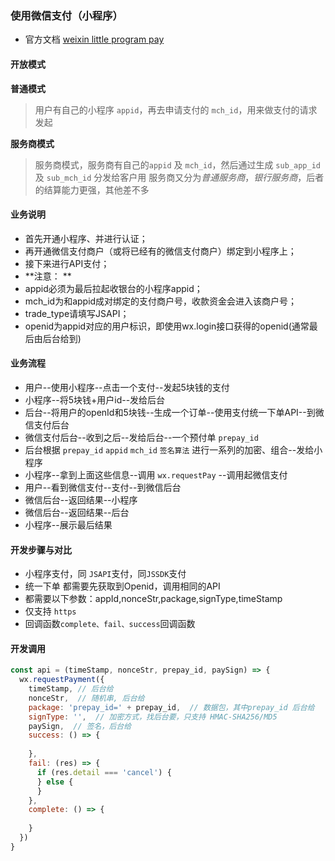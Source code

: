 ### 使用微信支付（小程序）

* 官方文档 [weixin little program pay](https://pay.weixin.qq.com/wiki/doc/api/wxa/wxa_api.php?chapter=7_3&index=1)

#### 开放模式

**普通模式**

> 用户有自己的小程序 `appid`，再去申请支付的 `mch_id`，用来做支付的请求发起

**服务商模式**

> 服务商模式，服务商有自己的`appid` 及 `mch_id`，然后通过生成 `sub_app_id` 及 `sub_mch_id` 分发给客户用
> 服务商又分为*普通服务商*，*银行服务商*，后者的结算能力更强，其他差不多


#### 业务说明

* 首先开通小程序、并进行认证；
* 再开通微信支付商户（或将已经有的微信支付商户）绑定到小程序上；
* 接下来进行API支付；
* **注意： **
* appid必须为最后拉起收银台的小程序appid； 
* mch_id为和appid成对绑定的支付商户号，收款资金会进入该商户号； 
* trade_type请填写JSAPI； 
* openid为appid对应的用户标识，即使用wx.login接口获得的openid(通常最后由后台给到)



#### 业务流程

* 用户--使用小程序--点击一个支付--发起5块钱的支付
* 小程序--将5块钱+用户id--发给后台
* 后台--将用户的openId和5块钱--生成一个订单--使用支付统一下单API--到微信支付后台
* 微信支付后台--收到之后--发给后台--一个预付单 `prepay_id` 
* 后台根据 `prepay_id` `appid` `mch_id` `签名算法` 进行一系列的加密、组合--发给小程序
* 小程序--拿到上面这些信息--调用 `wx.requestPay` --调用起微信支付
* 用户--看到微信支付--支付--到微信后台
* 微信后台--返回结果--小程序
* 微信后台--返回结果--后台
* 小程序--展示最后结果


#### 开发步骤与对比

* 小程序支付，同 `JSAPI`支付，同`JSSDK`支付
* 统一下单 都需要先获取到Openid，调用相同的API
* 都需要以下参数：appId,nonceStr,package,signType,timeStamp
* 仅支持 `https`
* 回调函数`complete、fail、success`回调函数

#### 开发调用

```js
const api = (timeStamp, nonceStr, prepay_id, paySign) => {
  wx.requestPayment({
    timeStamp, // 后台给
    nonceStr,  // 随机串, 后台给
    package: 'prepay_id=' + prepay_id,  // 数据包，其中prepay_id 后台给
    signType: '',  // 加密方式，找后台要，只支持 HMAC-SHA256/MD5
    paySign,  // 签名，后台给
    success: () => {
      
    },
    fail: (res) => {
      if (res.detail === 'cancel') {
      } else {
      }
    },
    complete: () => {
      
    }
  })
}
```
